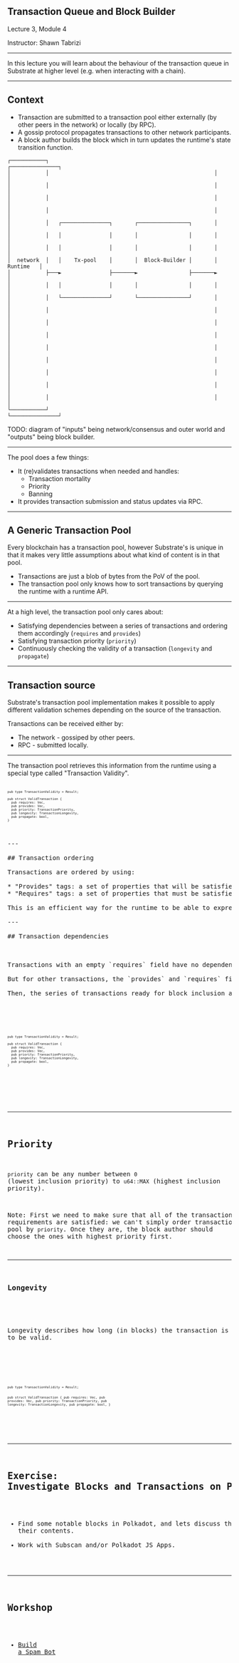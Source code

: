 ## Transaction Queue and Block Builder

Lecture 3, Module 4

Instructor: Shawn Tabrizi

---- 

In this lecture you will learn about the behaviour of the transaction queue in Substrate at higher level (e.g. when interacting with a chain).

---

## Context

<div class="left">

* Transaction are submitted to a transaction pool either externally (by other peers in the network) or locally (by  RPC).
* A gossip protocol propagates transactions to other network participants.
* A block author builds the block which in turn updates the runtime's state transition function.

</div>

<div class="right">

```
┌───────────┐                                                    ┌───────────────┐
│           │                                                    │               │
│           │                                                    │               │
│           │                                                    │               │
│           │                                                    │               │
│           │   ┌───────────────┐       ┌────────────────┐       │               │
│           │   │               │       │                │       │               │
│           │   │               │       │                │       │               │
│  network  │   │    Tx-pool    │       │  Block-Builder │       │     Runtime   │
│           ├───►               ├───────►                ├───────►               │
│           │   │               │       │                │       │               │
│           │   └───────────────┘       └────────────────┘       │               │
│           │                                                    │               │
│           │                                                    │               │
│           │                                                    │               │
│           │                                                    │               │
│           │                                                    │               │
│           │                                                    │               │
│           │                                                    │               │
│           │                                                    │               │
└───────────┘                                                    └───────────────┘
```
</div>

TODO: diagram of "inputs" being network/consensus and outer world and "outputs" being block builder.

---

The pool does a few things:

* It (re)validates transactions when needed and handles:
    * Transaction mortality
    * Priority
    * Banning
* It provides transaction submission and status updates via RPC.

---
## A Generic Transaction Pool

Every blockchain has a transaction pool, however Substrate's is unique in that it makes very little assumptions about what kind of content is in that pool.

* Transactions are just a blob of bytes from the PoV of the pool.
* The transaction pool only knows how to sort transactions by querying the runtime with a runtime API.

---

At a high level, the transaction pool only cares about:

- Satisfying dependencies between a series of transactions and ordering them accordingly (`requires` and `provides`)
- Satisfying transaction priority (`priority`)
- Continuously checking the validity of a transaction (`longevity` and `propagate`)

---
## Transaction source

Substrate's transaction pool implementation makes it possible to apply different validation schemes depending on the source of the transaction. 

Transactions can be received either by:
* The network - gossiped by other peers.
* RPC - submitted locally. 

---

The transaction pool retrieves this information from the runtime using a special type called "Transaction Validity".

<pre><code style="font-size: 0.5em !important" data-trim data-noescape data-line-numbers="1-9" class="rust">

pub type TransactionValidity = Result<ValidTransaction, TransactionValidityError>;

pub struct ValidTransaction {
  pub requires: Vec<TransactionTag>,
  pub provides: Vec<TransactionTag>,
  pub priority: TransactionPriority,
  pub longevity: TransactionLongevity,
  pub propagate: bool,
}

</prev></code>

---

## Transaction ordering 

Transactions are ordered by using:

* "Provides" tags: a set of properties that will be satisfied if the transaction is added to the block.
* "Requires" tags: a set of properties that must be satisfied before the transaction can be included in the block.

This is an efficient way for the runtime to be able to express dependencies between transactions.

---

## Transaction dependencies 

<div class="left">

Transactions with an empty `requires` field have no dependencies and can be added to the next block first.

But for other transactions, the `provides` and `requires` field will create a simple directed acyclic graph (DAG) to satisfy their dependencies.

Then, the series of transactions ready for block inclusion are ordered by `priority`.

</div>

<div class="right">
<pre><code style="font-size: 0.5em !important" data-trim data-noescape data-line-numbers="4-5|6|" class="rust">
pub type TransactionValidity = Result<ValidTransaction, TransactionValidityError>;

pub struct ValidTransaction {
  pub requires: Vec<TransactionTag>,
  pub provides: Vec<TransactionTag>,
  pub priority: TransactionPriority,
  pub longevity: TransactionLongevity,
  pub propagate: bool,
}

</pre></code>
</div>

---

## Priority

`priority` can be any number between `0` (lowest inclusion priority) to `u64::MAX` (highest inclusion priority).

Note: First we need to make sure that all of the transaction requirements are satisfied: we can't simply order transactions in the pool by `priority`.
Once they are, the block author should choose the ones with highest priority first.

--- 
### Longevity

<div class="left">

Longevity describes how long (in blocks) the transaction is expected to be valid. 

</div>

<div class="right">
<pre><code style="font-size: 0.5em !important" data-trim data-noescape data-line-numbers="7" class="rust">
pub type TransactionValidity = Result<ValidTransaction, TransactionValidityError>;

pub struct ValidTransaction {
  pub requires: Vec<TransactionTag>,
  pub provides: Vec<TransactionTag>,
  pub priority: TransactionPriority,
  pub longevity: TransactionLongevity,
  pub propagate: bool,
}
</pre></code>
</div>

---

## Exercise: Investigate Blocks and Transactions on Polkadot Network

* Find some notable blocks in Polkadot, and lets discuss them and their contents.
* Work with Subscan and/or Polkadot JS Apps.

---

## Workshop

* [Build a Spam Bot](./4.3-Workshops_and_Activities/4.3-Transaction_Queue_and_Block_Builder_Workshop.md)
